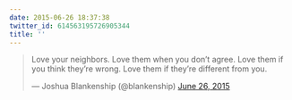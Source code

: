 ```yaml
---
date: 2015-06-26 18:37:38
twitter_id: 614563195726905344
title: ''
---
```


<blockquote class="twitter-tweet"><p lang="en" dir="ltr">Love your neighbors. Love them when you don’t agree. Love them if you think they’re wrong. Love them if they’re different from you.</p>&mdash; Joshua Blankenship (@blankenship) <a href="https://twitter.com/blankenship/status/614549939390148608?ref_src=twsrc%5Etfw">June 26, 2015</a></blockquote>
<script async src="https://platform.twitter.com/widgets.js" charset="utf-8"></script>
